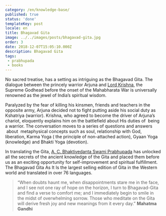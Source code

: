 ```yaml
---
category: /en/knowledge-base/
published: true
status: 'done'
templateKey: post
locale: en
title: Bhagavad Gita
image: ../../images/posts/bhagavad-gita.jpg
order: 3
date: 2018-12-07T15:05:10.000Z
description: Bhagavad Gita
tags:
 - prabhupada
 - books
---
```


No sacred treatise, has a setting as intriguing as the Bhagavad Gita. The dialogue between the princely warrior Arjuna and [Lord Krishna](/en/krishna), the Supreme Godhead before the onset of the Mahabharata War is universally renowned as the jewel of India’s spiritual wisdom.

Paralyzed by the fear of killing his kinsmen, friends and teachers in the opposite army, Arjuna decided not to fight putting aside his social duty as Kshatriya (warrior).
Krishna, who agreed to become the driver of Arjuna’s chariot, eloquently explains him on the battlefield about His duties of  being a warrior. The conversation moves to a series of questions and answers  about  metaphysical concepts such as soul, relationship with God, liberation, Karma Yoga ( the principle of non-attached action), Gyaan Yoga (knowledge) and Bhakti Yoga (devotion).

In translating the Gita, [A. C. Bhaktivedanta Swami Prabhupada](/en/srila-prabhupada) has unlocked all the secrets of the ancient knowledge of the Gita and placed them before us as an exciting opportunity for self-improvement and spiritual fulfillment. The Bhagavad Gita As It Is the largest selling edition of Gita in the Western world and translated in over 76 languages.

> “When doubts haunt me, when disappointments stare me in the face, and I see not one ray of hope on the horizon, I turn to Bhagavad-Gita and find a verse to comfort me; and I immediately begin to smile in the midst of overwhelming sorrow. Those who meditate on the Gita will derive fresh joy and new meanings from it every day.” **Mahatma Gandhi**
